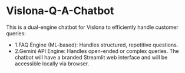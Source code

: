 # Vislona-Q-A-Chatbot
This is a dual-engine chatbot for Vislona to efficiently handle customer queries:
- 1.FAQ Engine (ML-based): Handles structured, repetitive questions.
- 2.Gemini API Engine: Handles open-ended or complex queries.
The chatbot will have a branded Streamlit web interface and will be accessible locally
via browser.